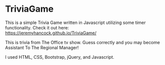 # TriviaGame

This is a simple Trivia Game written in Javascript utilizing some timer functionality. Check it out here: https://jeremyhancock.github.io/TriviaGame/ 

This is trivia from The Office tv show. Guess correctly and you may become Assistant To The Regional Manager!

I used HTML, CSS, Bootstrap, jQuery, and Javascript.